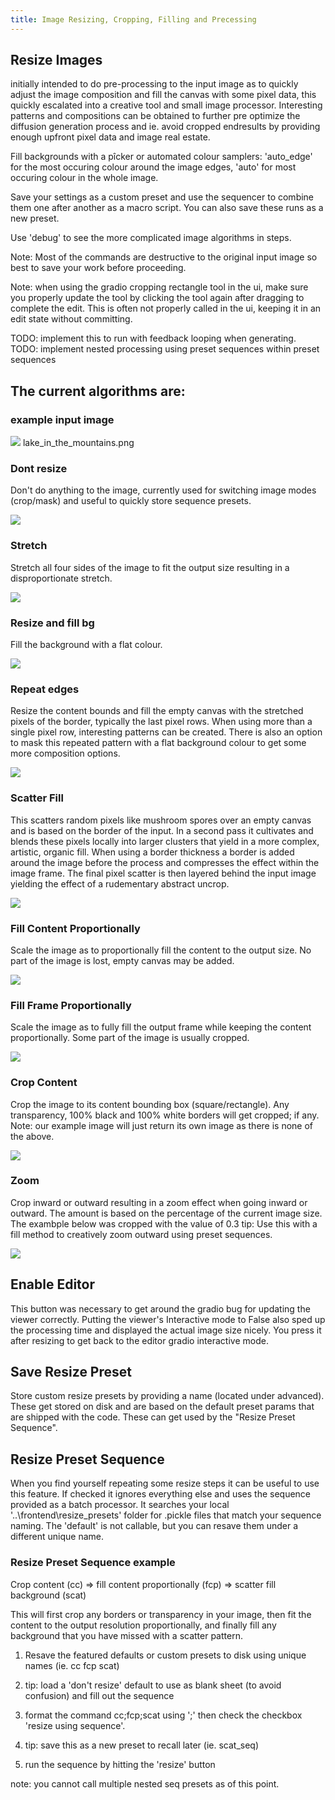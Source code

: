 ```yaml
---
title: Image Resizing, Cropping, Filling and Precessing
---
```

<!--
This file is part of stable-diffusion-webui (https://github.com/sd-webui/stable-diffusion-webui/).

Copyright 2022 sd-webui team.
This program is free software: you can redistribute it and/or modify
it under the terms of the GNU Affero General Public License as published by
the Free Software Foundation, either version 3 of the License, or
(at your option) any later version.

This program is distributed in the hope that it will be useful,
but WITHOUT ANY WARRANTY; without even the implied warranty of
MERCHANTABILITY or FITNESS FOR A PARTICULAR PURPOSE.  See the
GNU Affero General Public License for more details.

You should have received a copy of the GNU Affero General Public License
along with this program.  If not, see <http://www.gnu.org/licenses/>.
-->


## Resize Images
initially intended to do pre-processing to the input image as to quickly adjust the image composition and fill the canvas with some pixel data,
this quickly escalated into a creative tool and small image processor.
Interesting patterns and compositions can be obtained to further pre optimize the diffusion generation process and ie. avoid cropped endresults by providing enough upfront pixel data and image real estate.

Fill backgrounds with a pîcker or automated colour samplers: 'auto_edge' for the most occuring colour around the image edges, 'auto' for most occuring colour in the whole image.

Save your settings as a custom preset and use the sequencer to combine them one after another as a macro script. You can also save these runs as a new preset.

Use 'debug' to see the more complicated image algorithms in steps.

Note: Most of the commands are destructive to the original input image so best to save your work before proceeding.

Note: when using the gradio cropping rectangle tool in the ui, make sure you properly update the tool by clicking the tool again after dragging to complete the edit. 
This is often not properly called in the ui, keeping it in an edit state without committing.

TODO: implement this to run with feedback looping when generating.
TODO: implement nested processing using preset sequences within preset sequences

## The current algorithms are:

### example input image

![](../images/image_resize_processing/lake_in_the_mountains.png)
lake_in_the_mountains.png

### Dont resize
Don't do anything to the image, currently used for switching image modes (crop/mask) and useful to quickly store sequence presets.

![](../images/image_resize_processing/dont_resize.png)

### Stretch
Stretch all four sides of the image to fit the output size resulting in a disproportionate stretch. 

![](../images/image_resize_processing/stretch.png)

### Resize and fill bg
Fill the background with a flat colour.

![](../images/image_resize_processing/fill_background.png)

### Repeat edges
Resize the content bounds and fill the empty canvas with the stretched pixels of the border, typically the last pixel rows. 
When using more than a single pixel row, interesting patterns can be created.
There is also an option to mask this repeated pattern with a flat background colour to get some more composition options.

![](../images/image_resize_processing/repeat_edges.png)

### Scatter Fill
This scatters random pixels like mushroom spores over an empty canvas and is based on the border of the input. 
In a second pass it cultivates and blends these pixels locally into larger clusters that yield in a more complex, artistic, organic fill.
When using a border thickness a border is added around the image before the process and compresses the effect within the image frame. 
The final pixel scatter is then layered behind the input image yielding the effect of a rudementary abstract uncrop.

![](../images/image_resize_processing/scatter_fill.png)


### Fill Content Proportionally
Scale the image as to proportionally fill the content to the output size. No part of the image is lost, empty canvas may be added.

![](../images/image_resize_processing/fill_content_proportionally.png)


### Fill Frame Proportionally
Scale the image as to fully fill the output frame while keeping the content proportionally. Some part of the image is usually cropped.

![](../images/image_resize_processing/fill_frame_proportionally.png)


### Crop Content
Crop the image to its content bounding box (square/rectangle). Any transparency, 100% black and 100% white borders will get cropped; if any. 
Note: our example image will just return its own image as there is none of the above.

![](../images/image_resize_processing/crop_to_content.png)


### Zoom
Crop inward or outward resulting in a zoom effect when going inward or outward. The amount is based on the percentage of the current image size.
The exambple below was cropped with the value of 0.3
tip: Use this with a fill method to creatively zoom outward using preset sequences. 

![](../images/image_resize_processing/zoom.png)

## Enable Editor
This button was necessary to get around the gradio bug for updating the viewer correctly. 
Putting the viewer's Interactive mode to False also sped up the processing time and displayed the actual image size nicely.
You press it after resizing to get back to the editor gradio interactive mode.

## Save Resize Preset
Store custom resize presets by providing a name (located under advanced). These get stored on disk and are based on the default preset params that are shipped with the code.
These can get used by the "Resize Preset Sequence".

## Resize Preset Sequence
When you find yourself repeating some resize steps it can be useful to use this feature. 
If checked it ignores everything else and uses the sequence provided as a batch processor.
It searches your local '..\frontend\resize_presets' folder for .pickle files that match your sequence naming. 
The 'default' is not callable, but you can resave them under a different unique name.

### Resize Preset Sequence example

Crop content (cc) => fill content proportionally (fcp) => scatter fill background (scat)

This will first crop any borders or transparency in your image, then fit the content to the output resolution proportionally, 
and finally fill any background that you have missed with a scatter pattern.

1) Resave the featured defaults or custom presets to disk using unique names (ie. cc fcp scat)

2) tip: load a 'don't resize' default to use as blank sheet (to avoid confusion) and fill out the sequence

3) format the command cc;fcp;scat using ';' then check the checkbox 'resize using sequence'.

3) tip: save this as a new preset to recall later (ie. scat_seq)

4) run the sequence by hitting the 'resize' button

note: you cannot call multiple nested seq presets as of this point.
